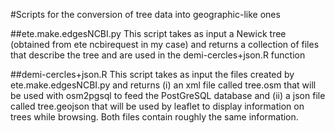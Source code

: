 #Scripts for the conversion of tree data into geographic-like ones

##ete.make.edgesNCBI.py
This script takes as input a Newick tree (obtained from ete ncbirequest in my case) and returns a collection of files that describe the tree and are used in the demi-cercles+json.R function

##demi-cercles+json.R
This script takes as input the files created by ete.make.edgesNCBI.py and returns (i) an xml file called tree.osm that will be used with osm2pgsql to feed the PostGreSQL database and (ii) a json file called tree.geojson that will be used by leaflet to display information on trees while browsing. Both files contain roughly the same information.



